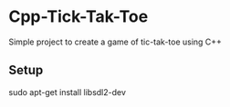 # Cpp-Tick-Tak-Toe

Simple project to create a game of tic-tak-toe using C++

## Setup

sudo apt-get install libsdl2-dev